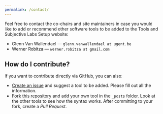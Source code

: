 ```yaml
---
permalink: /contact/
---
```


Feel free to contact the co-chairs and site maintainers in case you would like to add or recommend other software tools to be added to the Tools and Subjective Labs Setup website:

- Glenn Van Wallendael — `glenn.vanwallendael at ugent.be`
- Werner Robitza — `werner.robitza at gmail.com`

## How do I contribute?

If you want to contribute directly via GitHub, you can also:

- [Create an issue](https://github.com/vqeg/software-tools/issues/) and suggest a tool to be added. Please fill out all the information.
- [Fork this repository](https://github.com/vqeg/software-tools/fork) and add your own tool in the `_posts` folder. Look at the other tools to see how the syntax works. After committing to your fork, create a *Pull Request*.